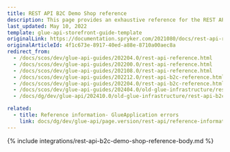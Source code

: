 ```yaml
---
title: REST API B2C Demo Shop reference
description: This page provides an exhaustive reference for the REST API endpoints present in the Spryker B2C demo Shop by default with the corresponding parameters and data formats.
last_updated: May 10, 2022
template: glue-api-storefront-guide-template
originalLink: https://documentation.spryker.com/2021080/docs/rest-api-reference
originalArticleId: 4f1c673e-8917-40ed-a88e-8710a00aec8a
redirect_from:
  - /docs/scos/dev/glue-api-guides/202204.0/rest-api-reference.html
  - /docs/scos/dev/glue-api-guides/202200.0/rest-api-reference.html
  - /docs/scos/dev/glue-api-guides/202108.0/rest-api-reference.html
  - /docs/scos/dev/glue-api-guides/202212.0/rest-api-b2c-reference.html
  - /docs/scos/dev/glue-api-guides/202204.0/rest-api-b2c-reference.html
  - /docs/scos/dev/glue-api-guides/202404.0/old-glue-infrastructure/rest-api-b2c-demo-shop-reference.html
  - /docs/dg/dev/glue-api/202410.0/old-glue-infrastructure/rest-api-b2c-demo-shop-reference

related:
  - title: Reference information- GlueApplication errors
    link: docs/dg/dev/glue-api/page.version/rest-api/reference-information-glueapplication-errors.html
---
```


<!-- 2020307.0 is the last version to support this doc. Don't move it to the next versions -->

{% include integrations/rest-api-b2c-demo-shop-reference-body.md %}